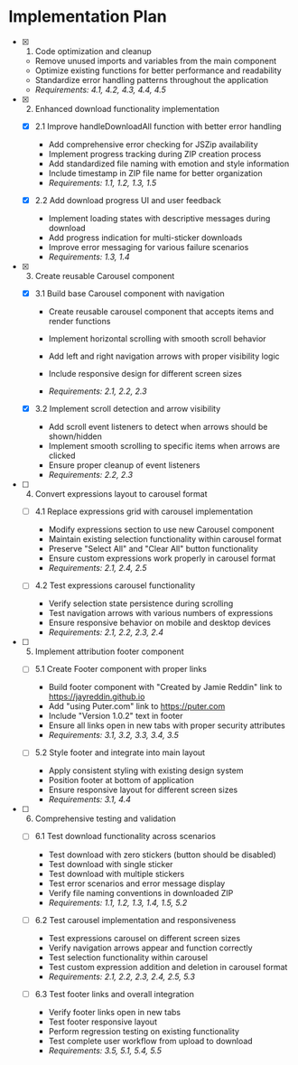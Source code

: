 # Implementation Plan

- [x] 1. Code optimization and cleanup

  - Remove unused imports and variables from the main component
  - Optimize existing functions for better performance and readability
  - Standardize error handling patterns throughout the application
  - _Requirements: 4.1, 4.2, 4.3, 4.4, 4.5_

- [x] 2. Enhanced download functionality implementation

  - [x] 2.1 Improve handleDownloadAll function with better error handling

    - Add comprehensive error checking for JSZip availability
    - Implement progress tracking during ZIP creation process
    - Add standardized file naming with emotion and style information
    - Include timestamp in ZIP file name for better organization
    - _Requirements: 1.1, 1.2, 1.3, 1.5_

  - [x] 2.2 Add download progress UI and user feedback

    - Implement loading states with descriptive messages during download
    - Add progress indication for multi-sticker downloads
    - Improve error messaging for various failure scenarios
    - _Requirements: 1.3, 1.4_

- [x] 3. Create reusable Carousel component







  - [x] 3.1 Build base Carousel component with navigation



    - Create reusable carousel component that accepts items and render functions
    - Implement horizontal scrolling with smooth scroll behavior
    - Add left and right navigation arrows with proper visibility logic
    - Include responsive design for different screen sizes

    - _Requirements: 2.1, 2.2, 2.3_

  - [x] 3.2 Implement scroll detection and arrow visibility



    - Add scroll event listeners to detect when arrows should be shown/hidden
    - Implement smooth scrolling to specific items when arrows are clicked
    - Ensure proper cleanup of event listeners
    - _Requirements: 2.2, 2.3_

- [ ] 4. Convert expressions layout to carousel format

  - [ ] 4.1 Replace expressions grid with carousel implementation

    - Modify expressions section to use new Carousel component
    - Maintain existing selection functionality within carousel format
    - Preserve "Select All" and "Clear All" button functionality
    - Ensure custom expressions work properly in carousel format
    - _Requirements: 2.1, 2.4, 2.5_

  - [ ] 4.2 Test expressions carousel functionality
    - Verify selection state persistence during scrolling
    - Test navigation arrows with various numbers of expressions
    - Ensure responsive behavior on mobile and desktop devices
    - _Requirements: 2.1, 2.2, 2.3, 2.4_

- [ ] 5. Implement attribution footer component

  - [ ] 5.1 Create Footer component with proper links

    - Build footer component with "Created by Jamie Reddin" link to https://jayreddin.github.io
    - Add "using Puter.com" link to https://puter.com
    - Include "Version 1.0.2" text in footer
    - Ensure all links open in new tabs with proper security attributes
    - _Requirements: 3.1, 3.2, 3.3, 3.4, 3.5_

  - [ ] 5.2 Style footer and integrate into main layout
    - Apply consistent styling with existing design system
    - Position footer at bottom of application
    - Ensure responsive layout for different screen sizes
    - _Requirements: 3.1, 4.4_

- [ ] 6. Comprehensive testing and validation

  - [ ] 6.1 Test download functionality across scenarios

    - Test download with zero stickers (button should be disabled)
    - Test download with single sticker
    - Test download with multiple stickers
    - Test error scenarios and error message display
    - Verify file naming conventions in downloaded ZIP
    - _Requirements: 1.1, 1.2, 1.3, 1.4, 1.5, 5.2_

  - [ ] 6.2 Test carousel implementation and responsiveness

    - Test expressions carousel on different screen sizes
    - Verify navigation arrows appear and function correctly
    - Test selection functionality within carousel
    - Test custom expression addition and deletion in carousel format
    - _Requirements: 2.1, 2.2, 2.3, 2.4, 2.5, 5.3_

  - [ ] 6.3 Test footer links and overall integration
    - Verify footer links open in new tabs
    - Test footer responsive layout
    - Perform regression testing on existing functionality
    - Test complete user workflow from upload to download
    - _Requirements: 3.5, 5.1, 5.4, 5.5_
